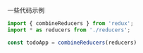 

一些代码示例
```javascript
import { combineReducers } from 'redux';
import * as reducers from './reducers';

const todoApp = combineReducers(reducers)
```